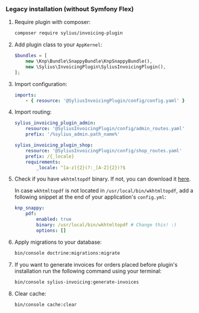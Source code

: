 ### Legacy installation (without Symfony Flex)

1. Require plugin with composer:

    ```bash
    composer require sylius/invoicing-plugin
    ```
    
1. Add plugin class to your `AppKernel`:

    ```php
    $bundles = [
        new \Knp\Bundle\SnappyBundle\KnpSnappyBundle(),
        new \Sylius\InvoicingPlugin\SyliusInvoicingPlugin(),
    ];
    ```

1. Import configuration:

    ```yaml
    imports:
        - { resource: '@SyliusInvoicingPlugin/config/config.yaml' }
    ```

1. Import routing:

    ```yaml
    sylius_invoicing_plugin_admin:
        resource: '@SyliusInvoicingPlugin/config/admin_routes.yaml'
        prefix: '/%sylius_admin.path_name%'
    
    sylius_invoicing_plugin_shop:
        resource: '@SyliusInvoicingPlugin/config/shop_routes.yaml'
        prefix: /{_locale}
        requirements:
            _locale: ^[a-z]{2}(?:_[A-Z]{2})?$
    ```

1. Check if you have `wkhtmltopdf` binary. If not, you can download it [here](https://wkhtmltopdf.org/downloads.html).

    In case `wkhtmltopdf` is not located in `/usr/local/bin/wkhtmltopdf`, add a following snippet at the end of your application's `config.yml`:
    
    ```yaml
    knp_snappy:
        pdf:
            enabled: true
            binary: /usr/local/bin/wkhtmltopdf # Change this! :)
            options: []
    ```   

1. Apply migrations to your database:

    ```bash
    bin/console doctrine:migrations:migrate
    ```

1. If you want to generate invoices for orders placed before plugin's installation run the following command using your terminal:

   ```bash
   bin/console sylius-invoicing:generate-invoices
   ```

1. Clear cache:

    ```bash
    bin/console cache:clear
    ```
